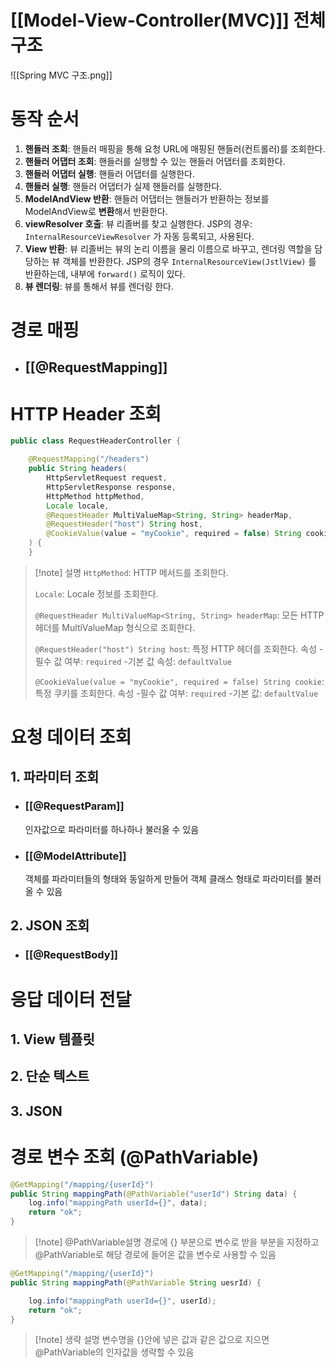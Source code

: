 # [[Model-View-Controller(MVC)]] 전체 구조

![[Spring MVC 구조.png]]

# 동작 순서

1. **핸들러 조회**: 핸들러 매핑을 통해 요청 URL에 매핑된 핸들러(컨트롤러)를 조회한다.
2. **핸들러 어댑터 조회**: 핸들러를 실행할 수 있는 핸들러 어댑터를 조회한다.
3. **핸들러 어댑터 실행**: 핸들러 어댑터를 실행한다.
4. **핸들러 실행**: 핸들러 어댑터가 실제 핸들러를 실행한다.
5. **ModelAndView 반환**: 핸들러 어댑터는 핸들러가 반환하는 정보를 ModelAndView로 **변환**해서 반환한다.
6. **viewResolver 호출**: 뷰 리졸버를 찾고 실행한다.
    JSP의 경우: `InternalResourceViewResolver` 가 자동 등록되고, 사용된다.
7. **View 반환**: 뷰 리졸버는 뷰의 논리 이름을 물리 이름으로 바꾸고, 렌더링 역할을 담당하는 뷰 객체를 반환한다.
    JSP의 경우 `InternalResourceView(JstlView)` 를 반환하는데, 내부에 `forward()` 로직이 있다.
8. **뷰 렌더링**: 뷰를 통해서 뷰를 렌더링 한다.

# 경로 매핑
- ## [[@RequestMapping]]

# HTTP Header 조회
```java
public class RequestHeaderController {

    @RequestMapping("/headers")
    public String headers(
	    HttpServletRequest request,
	    HttpServletResponse response,
	    HttpMethod httpMethod,
	    Locale locale,
		@RequestHeader MultiValueMap<String, String> headerMap,
		@RequestHeader("host") String host,
		@CookieValue(value = "myCookie", required = false) String cookie
	) {
	}
```
> [!note] 설명
> `HttpMethod`: 
> HTTP 메서드를 조회한다.
> 
> `Locale`: 
> Locale 정보를 조회한다.  
> 
> `@RequestHeader MultiValueMap<String, String> headerMap`: 
> 모든 HTTP 헤더를 MultiValueMap 형식으로 조회한다. 
> 
>`@RequestHeader("host") String host`: 
>특정 HTTP 헤더를 조회한다. 
>속성
>-필수 값 여부: `required`
>-기본 값 속성: `defaultValue`  
>
>`@CookieValue(value = "myCookie", required = false) String cookie`: 
>특정 쿠키를 조회한다.
>속성
>-필수 값 여부: `required` 
>-기본 값: `defaultValue`

# 요청 데이터 조회
## 1. 파라미터 조회
- ### [[@RequestParam]]
	인자값으로 파라미터를 하나하나 불러올 수 있음
- ### [[@ModelAttribute]]
	객체를 파라미터들의 형태와 동일하게 만들어 객체 클래스 형태로 파라미터를 불러올 수 있음
## 2. JSON 조회
- ### [[@RequestBody]]

# 응답 데이터 전달
## 1. View 템플릿
## 2. 단순 텍스트
## 3. JSON



# 경로 변수 조회 (@PathVariable)

```java
@GetMapping("/mapping/{userId}")
public String mappingPath(@PathVariable("userId") String data) {
    log.info("mappingPath userId={}", data);
    return "ok";
}
```
>[!note] @PathVariable설명
>경로에 {} 부분으로 변수로 받을 부분을 지정하고 @PathVariable로 해당 경로에 들어온 값을 변수로 사용할 수 있음

```java
@GetMapping("/mapping/{userId}")
public String mappingPath(@PathVariable String uesrId) {

    log.info("mappingPath userId={}", userId);
    return "ok";
}
```
>[!note] 생략 설명
>변수명을 {}안에 넣은 값과 같은 값으로 지으면 @PathVariable의 인자값을 생략할 수 있음
